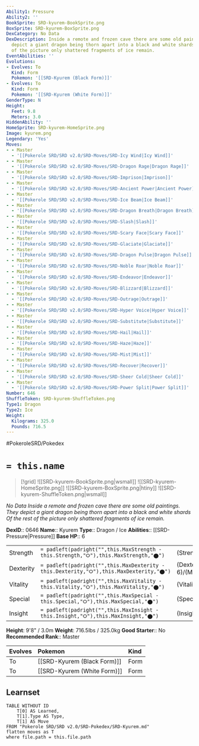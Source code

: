 ```yaml
---
Ability1: Pressure
Ability2: ''
BookSprite: SRD-kyurem-BookSprite.png
BoxSprite: SRD-kyurem-BoxSprite.png
DexCategory: No Data
DexDescription: Inside a remote and frozen cave there are some old paintings. They
  depict a giant dragon being thorn apart into a black and white shards Of the rest
  of the picture only shattered fragments of ice remain.
EventAbilities: ''
Evolutions:
- Evolves: To
  Kind: Form
  Pokemon: '[[SRD-Kyurem (Black Form)]]'
- Evolves: To
  Kind: Form
  Pokemon: '[[SRD-Kyurem (White Form)]]'
GenderType: N
Height:
  Feet: 9.8
  Meters: 3.0
HiddenAbility: ''
HomeSprite: SRD-kyurem-HomeSprite.png
Image: kyurem.png
Legendary: 'Yes'
Moves:
- - Master
  - '[[Pokerole SRD/SRD v2.0/SRD-Moves/SRD-Icy Wind|Icy Wind]]'
- - Master
  - '[[Pokerole SRD/SRD v2.0/SRD-Moves/SRD-Dragon Rage|Dragon Rage]]'
- - Master
  - '[[Pokerole SRD/SRD v2.0/SRD-Moves/SRD-Imprison|Imprison]]'
- - Master
  - '[[Pokerole SRD/SRD v2.0/SRD-Moves/SRD-Ancient Power|Ancient Power]]'
- - Master
  - '[[Pokerole SRD/SRD v2.0/SRD-Moves/SRD-Ice Beam|Ice Beam]]'
- - Master
  - '[[Pokerole SRD/SRD v2.0/SRD-Moves/SRD-Dragon Breath|Dragon Breath]]'
- - Master
  - '[[Pokerole SRD/SRD v2.0/SRD-Moves/SRD-Slash|Slash]]'
- - Master
  - '[[Pokerole SRD/SRD v2.0/SRD-Moves/SRD-Scary Face|Scary Face]]'
- - Master
  - '[[Pokerole SRD/SRD v2.0/SRD-Moves/SRD-Glaciate|Glaciate]]'
- - Master
  - '[[Pokerole SRD/SRD v2.0/SRD-Moves/SRD-Dragon Pulse|Dragon Pulse]]'
- - Master
  - '[[Pokerole SRD/SRD v2.0/SRD-Moves/SRD-Noble Roar|Noble Roar]]'
- - Master
  - '[[Pokerole SRD/SRD v2.0/SRD-Moves/SRD-Endeavor|Endeavor]]'
- - Master
  - '[[Pokerole SRD/SRD v2.0/SRD-Moves/SRD-Blizzard|Blizzard]]'
- - Master
  - '[[Pokerole SRD/SRD v2.0/SRD-Moves/SRD-Outrage|Outrage]]'
- - Master
  - '[[Pokerole SRD/SRD v2.0/SRD-Moves/SRD-Hyper Voice|Hyper Voice]]'
- - Master
  - '[[Pokerole SRD/SRD v2.0/SRD-Moves/SRD-Substitute|Substitute]]'
- - Master
  - '[[Pokerole SRD/SRD v2.0/SRD-Moves/SRD-Hail|Hail]]'
- - Master
  - '[[Pokerole SRD/SRD v2.0/SRD-Moves/SRD-Haze|Haze]]'
- - Master
  - '[[Pokerole SRD/SRD v2.0/SRD-Moves/SRD-Mist|Mist]]'
- - Master
  - '[[Pokerole SRD/SRD v2.0/SRD-Moves/SRD-Recover|Recover]]'
- - Master
  - '[[Pokerole SRD/SRD v2.0/SRD-Moves/SRD-Sheer Cold|Sheer Cold]]'
- - Master
  - '[[Pokerole SRD/SRD v2.0/SRD-Moves/SRD-Power Split|Power Split]]'
Number: 646
ShuffleToken: SRD-kyurem-ShuffleToken.png
Type1: Dragon
Type2: Ice
Weight:
  Kilograms: 325.0
  Pounds: 716.5
---
```


#PokeroleSRD/Pokedex

# `= this.name`

> [!grid]
> ![[SRD-kyurem-BookSprite.png|wsmall]]
> ![[SRD-kyurem-HomeSprite.png]]
> ![[SRD-kyurem-BoxSprite.png|htiny]]
> ![[SRD-kyurem-ShuffleToken.png|wsmall]]


*No Data*
*Inside a remote and frozen cave there are some old paintings. They depict a giant dragon being thorn apart into a black and white shards Of the rest of the picture only shattered fragments of ice remain.*

**DexID**:: 0646
**Name**:: Kyurem
**Type**:: Dragon / Ice
**Abilities**:: [[SRD-Pressure|Pressure]]
**Base HP**:: 6

|           |                                                                                        |                                          |
| --------- | -------------------------------------------------------------------------------------- | ---------------------------------------- |
| Strength  | `= padleft(padright("",this.MaxStrength - this.Strength,"⭘"),this.MaxStrength,"⬤")`    | (Strength::7)/(MaxStrength::7)   |
| Dexterity | `= padleft(padright("",this.MaxDexterity - this.Dexterity,"⭘"),this.MaxDexterity,"⬤")` | (Dexterity:: 6)/(MaxDexterity::6) |
| Vitality  | `= padleft(padright("",this.MaxVitality - this.Vitality,"⭘"),this.MaxVitality,"⬤")`    | (Vitality::5)/(MaxVitality::5)   |
| Special   | `= padleft(padright("",this.MaxSpecial - this.Special,"⭘"),this.MaxSpecial,"⬤")`       | (Special::7)/(MaxSpecial::7)     |
| Insight   | `= padleft(padright("",this.MaxInsight - this.Insight,"⭘"),this.MaxInsight,"⬤")`       | (Insight::5)/(MaxInsight::5)     |

**Height**: 9'8" / 3.0m
**Weight**: 716.5lbs / 325.0kg
**Good Starter**:: No
**Recommended Rank**:: Master

| Evolves   | Pokemon                     | Kind   |
|:----------|:----------------------------|:-------|
| To        | [[SRD-Kyurem (Black Form)]] | Form   |
| To        | [[SRD-Kyurem (White Form)]] | Form   |

## Learnset

```dataview
TABLE WITHOUT ID
    T[0] AS Learned,
    T[1].Type AS Type,
    T[1] AS Move
FROM "Pokerole SRD/SRD v2.0/SRD-Pokedex/SRD-Kyurem.md"
flatten moves as T
where file.path = this.file.path
```
